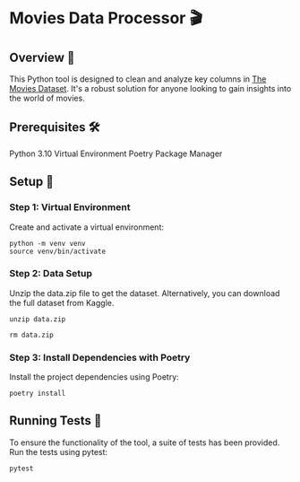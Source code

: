 # Movies Data Processor 🎬

## Overview 📖
This Python tool is designed to clean and analyze key columns in [The Movies Dataset](https://www.kaggle.com/datasets/rounakbanik/the-movies-dataset). It's a robust solution for anyone looking to gain insights into the world of movies.

## Prerequisites 🛠
Python 3.10
Virtual Environment
Poetry Package Manager

## Setup 🚀

### Step 1: Virtual Environment
Create and activate a virtual environment:

```
python -m venv venv
source venv/bin/activate  
```

### Step 2: Data Setup
Unzip the data.zip file to get the dataset. Alternatively, you can download the full dataset from Kaggle.
```
unzip data.zip

rm data.zip
```

### Step 3: Install Dependencies with Poetry
Install the project dependencies using Poetry:

```
poetry install
```

## Running Tests 🧪
To ensure the functionality of the tool, a suite of tests has been provided. Run the tests using pytest:

```
pytest
```